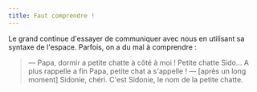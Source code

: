 ```yaml
---
title: Faut comprendre !
---
```


Le grand continue d'essayer de communiquer avec nous en utilisant sa syntaxe de l'espace. Parfois, on a du mal à comprendre :

> — Papa, dormir a petite chatte à côté à moi ! Petite chatte Sido... A plus rappelle a fin Papa, petite chat a s'appelle !
> — [après un long moment] Sidonie, chéri. C'est Sidonie, le nom de la petite chatte.
